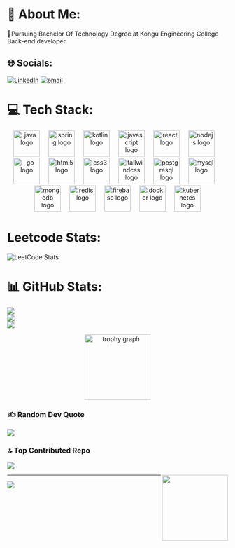 # 💫 About Me:
🏫Pursuing Bachelor Of Technology Degree at Kongu Engineering College<br>Back-end developer.<br>


## 🌐 Socials:
[![LinkedIn](https://img.shields.io/badge/LinkedIn-%230077B5.svg?logo=linkedin&logoColor=white)](https://linkedin.com/in/DHARUNSR) [![email](https://img.shields.io/badge/Email-D14836?logo=gmail&logoColor=white)](mailto:dharunsudha74@gmail.com) 

# 💻 Tech Stack:


<div align="center">
  <img src="https://cdn.jsdelivr.net/gh/devicons/devicon/icons/java/java-original-wordmark.svg" height="60" alt="java logo"  />
  <img width="12" />
  <img src="https://cdn.jsdelivr.net/gh/devicons/devicon/icons/spring/spring-original-wordmark.svg" height="60" alt="spring logo"  />
  <img width="12" />
  <img src="https://cdn.jsdelivr.net/gh/devicons/devicon/icons/kotlin/kotlin-plain.svg" height="60" alt="kotlin logo"  />
  <img width="12" />
  <img src="https://cdn.jsdelivr.net/gh/devicons/devicon/icons/javascript/javascript-plain.svg" height="60" alt="javascript logo"  />
  <img width="12" />
  <img src="https://cdn.jsdelivr.net/gh/devicons/devicon/icons/react/react-original-wordmark.svg" height="60" alt="react logo"  />
  <img width="12" />
  <img src="https://cdn.jsdelivr.net/gh/devicons/devicon/icons/nodejs/nodejs-plain-wordmark.svg" height="60" alt="nodejs logo"  />
  <img width="12" />
  <img src="https://cdn.jsdelivr.net/gh/devicons/devicon/icons/go/go-original.svg" height="60" alt="go logo"  />
  <img width="12" />
  <img src="https://cdn.jsdelivr.net/gh/devicons/devicon/icons/html5/html5-plain-wordmark.svg" height="60" alt="html5 logo"  />
  <img width="12" />
  <img src="https://cdn.jsdelivr.net/gh/devicons/devicon/icons/css3/css3-plain-wordmark.svg" height="60" alt="css3 logo"  />
  <img width="12" />
  <img src="https://cdn.jsdelivr.net/gh/devicons/devicon/icons/tailwindcss/tailwindcss-original-wordmark.svg" height="60" alt="tailwindcss logo"  />
  <img width="12" />
  <img src="https://cdn.jsdelivr.net/gh/devicons/devicon/icons/postgresql/postgresql-plain-wordmark.svg" height="60" alt="postgresql logo"  />
  <img width="12" />
  <img src="https://cdn.jsdelivr.net/gh/devicons/devicon/icons/mysql/mysql-original-wordmark.svg" height="60" alt="mysql logo"  />
  <img width="12" />
  <img src="https://cdn.jsdelivr.net/gh/devicons/devicon/icons/mongodb/mongodb-plain-wordmark.svg" height="60" alt="mongodb logo"  />
  <img width="12" />
  <img src="https://cdn.jsdelivr.net/gh/devicons/devicon/icons/redis/redis-plain-wordmark.svg" height="60" alt="redis logo"  />
  <img width="12" />
  <img src="https://cdn.jsdelivr.net/gh/devicons/devicon/icons/firebase/firebase-plain-wordmark.svg" height="60" alt="firebase logo"  />
  <img width="12" />
  <img src="https://cdn.jsdelivr.net/gh/devicons/devicon/icons/docker/docker-plain-wordmark.svg" height="60" alt="docker logo"  />
  <img width="12" />
  <img src="https://cdn.jsdelivr.net/gh/devicons/devicon/icons/kubernetes/kubernetes-plain-wordmark.svg" height="60" alt="kubernetes logo"  />
 
 
</div>

# Leetcode Stats:
![LeetCode Stats](https://leetcard.jacoblin.cool/22ADR020?theme=catppuccinMocha&font=Harmattan&ext=heatmap)

# 📊 GitHub Stats:
![](https://github-readme-stats.vercel.app/api?username=dharun7405&theme=tokyonight&hide_border=true&include_all_commits=true&count_private=true)<br/>
![](https://nirzak-streak-stats.vercel.app/?user=dharun7405&theme=tokyonight&hide_border=true)<br/>
![](https://github-readme-stats.vercel.app/api/top-langs/?username=dharun7405&theme=tokyonight&hide_border=true&include_all_commits=true&count_private=true&layout=compact)

<div align="center">
  <img src="https://github-profile-trophy.vercel.app?username=dharun7405&theme=dracula&column=-1&row=1&margin-w=8&margin-h=8&no-bg=false&no-frame=false&order=4" height="150" alt="trophy graph"  />
</div>


### ✍️ Random Dev Quote
![](https://quotes-github-readme.vercel.app/api?type=horizontal&theme=tokyonight)



### 🔝 Top Contributed Repo
![](https://github-contributor-stats.vercel.app/api?username=dharun7405&limit=5&theme=tokyonight&combine_all_yearly_contributions=true)




<img align="right" height="150" src="https://i.imgflip.com/65efzo.gif"  />


---
[![](https://visitcount.itsvg.in/api?id=dharun7405&icon=4&color=0)](https://visitcount.itsvg.in)

<!-- Proudly created with GPRM ( https://gprm.itsvg.in ) -->


###


